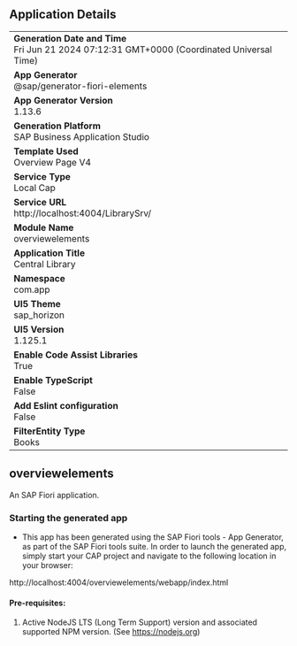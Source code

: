 ## Application Details
|               |
| ------------- |
|**Generation Date and Time**<br>Fri Jun 21 2024 07:12:31 GMT+0000 (Coordinated Universal Time)|
|**App Generator**<br>@sap/generator-fiori-elements|
|**App Generator Version**<br>1.13.6|
|**Generation Platform**<br>SAP Business Application Studio|
|**Template Used**<br>Overview Page V4|
|**Service Type**<br>Local Cap|
|**Service URL**<br>http://localhost:4004/LibrarySrv/
|**Module Name**<br>overviewelements|
|**Application Title**<br>Central Library|
|**Namespace**<br>com.app|
|**UI5 Theme**<br>sap_horizon|
|**UI5 Version**<br>1.125.1|
|**Enable Code Assist Libraries**<br>True|
|**Enable TypeScript**<br>False|
|**Add Eslint configuration**<br>False|
|**FilterEntity Type**<br>Books|

## overviewelements

An SAP Fiori application.

### Starting the generated app

-   This app has been generated using the SAP Fiori tools - App Generator, as part of the SAP Fiori tools suite.  In order to launch the generated app, simply start your CAP project and navigate to the following location in your browser:

http://localhost:4004/overviewelements/webapp/index.html

#### Pre-requisites:

1. Active NodeJS LTS (Long Term Support) version and associated supported NPM version.  (See https://nodejs.org)


